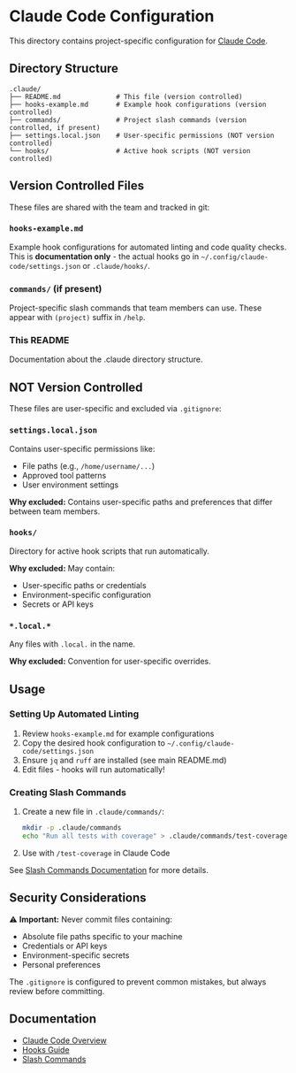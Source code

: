 # Claude Code Configuration

This directory contains project-specific configuration for [Claude Code](https://docs.claude.com/en/docs/claude-code/overview).

## Directory Structure

```
.claude/
├── README.md              # This file (version controlled)
├── hooks-example.md       # Example hook configurations (version controlled)
├── commands/              # Project slash commands (version controlled, if present)
├── settings.local.json    # User-specific permissions (NOT version controlled)
└── hooks/                 # Active hook scripts (NOT version controlled)
```

## Version Controlled Files

These files are shared with the team and tracked in git:

### `hooks-example.md`
Example hook configurations for automated linting and code quality checks. This is **documentation only** - the actual hooks go in `~/.config/claude-code/settings.json` or `.claude/hooks/`.

### `commands/` (if present)
Project-specific slash commands that team members can use. These appear with `(project)` suffix in `/help`.

### This README
Documentation about the .claude directory structure.

## NOT Version Controlled

These files are user-specific and excluded via `.gitignore`:

### `settings.local.json`
Contains user-specific permissions like:
- File paths (e.g., `/home/username/...`)
- Approved tool patterns
- User environment settings

**Why excluded:** Contains user-specific paths and preferences that differ between team members.

### `hooks/`
Directory for active hook scripts that run automatically.

**Why excluded:** May contain:
- User-specific paths or credentials
- Environment-specific configuration
- Secrets or API keys

### `*.local.*`
Any files with `.local.` in the name.

**Why excluded:** Convention for user-specific overrides.

## Usage

### Setting Up Automated Linting

1. Review `hooks-example.md` for example configurations
2. Copy the desired hook configuration to `~/.config/claude-code/settings.json`
3. Ensure `jq` and `ruff` are installed (see main README.md)
4. Edit files - hooks will run automatically!

### Creating Slash Commands

1. Create a new file in `.claude/commands/`:
   ```bash
   mkdir -p .claude/commands
   echo "Run all tests with coverage" > .claude/commands/test-coverage.md
   ```

2. Use with `/test-coverage` in Claude Code

See [Slash Commands Documentation](https://docs.claude.com/en/docs/claude-code/slash-commands.md) for more details.

## Security Considerations

⚠️ **Important:** Never commit files containing:
- Absolute file paths specific to your machine
- Credentials or API keys
- Environment-specific secrets
- Personal preferences

The `.gitignore` is configured to prevent common mistakes, but always review before committing.

## Documentation

- [Claude Code Overview](https://docs.claude.com/en/docs/claude-code/overview)
- [Hooks Guide](https://docs.claude.com/en/docs/claude-code/hooks-guide.md)
- [Slash Commands](https://docs.claude.com/en/docs/claude-code/slash-commands.md)
